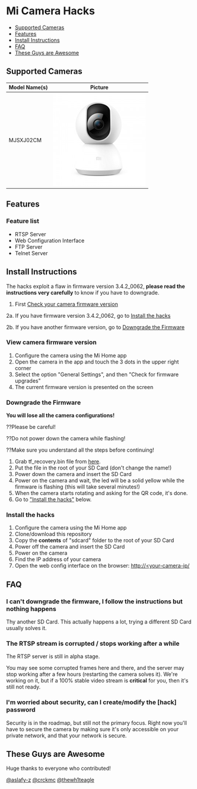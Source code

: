 # Mi Camera Hacks

- [Supported Cameras](#supported-cameras)
- [Features](#features)
- [Install Instructions](#install-instructions)
- [FAQ](#faq)
- [These Guys are Awesome](#these-guys-are-awesome)

## Supported Cameras
Model Name(s) | Picture
--- | ---
MJSXJ02CM|![MJSXJ02CM](images/MJSXJ02CM.jpg)

## Features
### Feature list
- RTSP Server
- Web Configuration Interface
- FTP Server
- Telnet Server

## Install Instructions
The hacks exploit a flaw in firmware version 3.4.2_0062, **please read the instructions very carefully** to know if you have to downgrade.

1. First [Check your camera firmware version](#view-camera-firmware-version)

2a. If you have firmware version 3.4.2_0062, go to [Install the hacks](#install-the-hacks)

2b. If you have another firmware version, go to [Downgrade the Firmware](#downgrade-the-firmware)

### View camera firmware version
1. Configure the camera using the Mi Home app
2. Open the camera in the app and touch the 3 dots in the upper right corner
3. Select the option "General Settings", and then "Check for firmware upgrades"
4. The current firmware version is presented on the screen

### Downgrade the Firmware
**You will lose all the camera configurations!**

??Please be careful!

??Do not power down the camera while flashing!

??Make sure you understand all the steps before continuing!

1. Grab tf_recovery.bin file from [here](https://github.com/telmomarques/xiaomi-360-1080p-hacks/raw/master/firmware/3.4.2_0062/tf_recovery.img).
2. Put the file in the root of your SD Card (don't change the name!)
3. Power down the camera and insert the SD Card
4. Power on the camera and wait, the led will be a solid yellow while the firmware is flashing (this will take several minutes!)
6. When the camera starts rotating and asking for the QR code, it's done.
7. Go to ["Install the hacks"](#install-the-hacks) below.

### Install the hacks
1. Configure the camera using the Mi Home app
2. Clone/download this repository
3. Copy the **contents** of "sdcard" folder to the root of your SD Card
4. Power off the camera and insert the SD Card
5. Power on the camera
6. Find the IP address of your camera
7. Open the web config interface on the browser: [http://<your-camera-ip/](http://<your-camera-ip/)

## FAQ

### I can't downgrade the firmware, I follow the instructions but nothing happens
Thy another SD Card. This actually happens a lot, trying a different SD Card usually solves it.

### The RTSP stream is corrupted / stops working after a while
The RTSP server is still in alpha stage.

You may see some corrupted frames here and there, and the server may stop working after a few hours (restarting the camera solves it). We're working on it, but if a 100% stable video stream is **critical** for you, then it's still not ready.

### I'm worried about security, can I create/modify the [hack] password

Security is in the roadmap, but still not the primary focus. Right now you'll have to secure the camera by making sure it's only accessible on your private network, and that your network is secure.

## These Guys are Awesome
Huge thanks to everyone who contributed!

[@aslafy-z](https://github.com/aslafy-z)
[@crckmc](https://github.com/crckmc)
[@thewh1teagle](https://github.com/thewh1teagle)